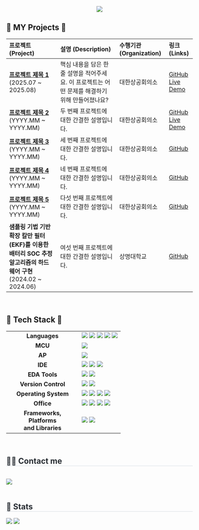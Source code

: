 <div align= "center">
    <img src="https://capsule-render.vercel.app/api?type=waving&color=0453f1&height=180&text=EunSeongLee's%20GitHub&animation=&fontColor=000000&fontSize=60" />
    </div>
    
## 🚀 MY Projects 🚀

| 프로젝트 (Project) | 설명 (Description) | 수행기관 (Organization) | 링크 (Links) |
|:---|:---|:---|:---|
| **[프로젝트 제목 1](https://github.com/your-username/project-repo-1)** <br> (2025.07 ~ 2025.08) | 핵심 내용을 담은 한 줄 설명을 적어주세요. 이 프로젝트는 어떤 문제를 해결하기 위해 만들어졌나요? | 대한상공회의소 | [GitHub](https://github.com/your-username/project-repo-1) <br> [Live Demo](https://your-live-demo-url-1.com) |
| **[프로젝트 제목 2](https://github.com/your-username/project-repo-2)** <br> (YYYY.MM ~ YYYY.MM) | 두 번째 프로젝트에 대한 간결한 설명입니다. | 대한상공회의소 | [GitHub](https://github.com/your-username/project-repo-2) <br> [Live Demo](https://your-live-demo-url-2.com) |
| **[프로젝트 제목 3](https://github.com/your-username/project-repo-3)** <br> (YYYY.MM ~ YYYY.MM) | 세 번째 프로젝트에 대한 간결한 설명입니다. | 대한상공회의소 | [GitHub](https://github.com/your-username/project-repo-3) |
| **[프로젝트 제목 4](https://github.com/your-username/project-repo-3)** <br> (YYYY.MM ~ YYYY.MM) | 네 번째 프로젝트에 대한 간결한 설명입니다. | 대한상공회의소 | [GitHub](https://github.com/your-username/project-repo-3) |
| **[프로젝트 제목 5](https://github.com/your-username/project-repo-3)** <br> (YYYY.MM ~ YYYY.MM) | 다섯 번째 프로젝트에 대한 간결한 설명입니다. | 대한상공회의소 | [GitHub](https://github.com/your-username/project-repo-3) |
| **샘플링 기법 기반 확장 칼만 필터(EKF)를 이용한 배터리 SOC 추정 알고리즘의 하드웨어 구현** <br> (2024.02 ~ 2024.06) | 여섯 번째 프로젝트에 대한 간결한 설명입니다. | 상명대학교 | [GitHub](https://github.com/your-username/project-repo-3) |

<br>

## 🚀 Tech Stack 🚀

<table>
  <tr>
    <td align="center" width="180"><strong>Languages</strong></td>
    <td>
      <img src="https://img.shields.io/badge/C-A8B9CC?style=for-the-badge&logo=c&logoColor=white"/>
      <img src="https://img.shields.io/badge/Python-3776AB?style=for-the-badge&logo=python&logoColor=white"/>
      <img src="https://img.shields.io/badge/Verilog-90C0DE?style=for-the-badge"/>
      <img src="https://img.shields.io/badge/SystemVerilog-77A651?style=for-the-badge"/>
      <img src="https://img.shields.io/badge/Markdown-000000?style=for-the-badge&logo=markdown&logoColor=white"/>
    </td>
  </tr>
  <tr>
    <td align="center"><strong>MCU</strong></td>
    <td>
      <img src="https://img.shields.io/badge/ATmega128-E34F26?style=for-the-badge&logo=microchip-technology&logoColor=white"/>
    </td>
  </tr>
  <tr>
    <td align="center"><strong>AP</strong></td>
    <td>
      <img src="https://img.shields.io/badge/Raspberry%20Pi-A22846?style=for-the-badge&logo=raspberry-pi&logoColor=white"/>
    </td>
  </tr>
  <tr>
    <td align="center"><strong>IDE</strong></td>
    <td>
      <img src="https://img.shields.io/badge/Vivado-8E2285?style=for-the-badge&logo=xilinx&logoColor=white"/>
      <img src="https://img.shields.io/badge/Visual%20Studio%20Code-007ACC?style=for-the-badge&logo=visual-studio-code&logoColor=white"/>
      <img src="https://img.shields.io/badge/Visual%20Studio-5C2D91?style=for-the-badge&logo=visual-studio&logoColor=white"/>
    </td>
  </tr>
  <tr>
    <td align="center"><strong>EDA Tools</strong></td>
    <td>
      <img src="https://img.shields.io/badge/VCS-00A652?style=for-the-badge&logo=synopsys&logoColor=white"/>
      <img src="https://img.shields.io/badge/Verdi-00A652?style=for-the-badge&logo=synopsys&logoColor=white"/>
    </td>
  </tr>
  <tr>
    <td align="center"><strong>Version Control</strong></td>
    <td>
      <img src="https://img.shields.io/badge/Git-F05032?style=for-the-badge&logo=git&logoColor=white"/>
      <img src="https://img.shields.io/badge/GitHub-181717?style=for-the-badge&logo=github&logoColor=white"/>
    </td>
  </tr>
  <tr>
    <td align="center"><strong>Operating System</strong></td>
    <td>
      <img src="https://img.shields.io/badge/Linux-FCC624?style=for-the-badge&logo=linux&logoColor=black"/>
      <img src="https://img.shields.io/badge/Ubuntu-E95420?style=for-the-badge&logo=ubuntu&logoColor=white"/>
      <img src="https://img.shields.io/badge/CentOS-22225B?style=for-the-badge&logo=centos&logoColor=white"/>
      <img src="https://img.shields.io/badge/Windows-0078D6?style=for-the-badge&logo=windows&logoColor=white"/>
    </td>
  </tr>
  <tr>
    <td align="center"><strong>Office</strong></td>
    <td>
      <img src="https://img.shields.io/badge/Microsoft%20Excel-217346?style=for-the-badge&logo=microsoft-excel&logoColor=white"/>
      <img src="https://img.shields.io/badge/Microsoft%20Word-2B579A?style=for-the-badge&logo=microsoft-word&logoColor=white"/>
      <img src="https://img.shields.io/badge/Microsoft%20PowerPoint-B7472A?style=for-the-badge&logo=microsoft-powerpoint&logoColor=white"/>
      <img src="https://img.shields.io/badge/Microsoft%20Office-D83B01?style=for-the-badge&logo=microsoft-office&logoColor=white"/>
    </td>
  </tr>
  <tr>
    <td align="center"><strong>Frameworks, Platforms<br/>and Libraries</strong></td>
    <td>
      <img src="https://img.shields.io/badge/Anaconda-44A833?style=for-the-badge&logo=anaconda&logoColor=white"/>
      <img src="https://img.shields.io/badge/OpenCV-5C3EE8?style=for-the-badge&logo=opencv&logoColor=white"/>
    </td>
  </tr>
</table>
<br>

<div style="text-align: left;">
    <h2 style="border-bottom: 1px solid #d8dee4; color: #282d33;"> 🧑‍💻 Contact me </h2> <br> 
    <div style="text-align: left;"> <a href=mailto:https://mail.google.com/mail#inbox> <img src="https://img.shields.io/badge/Gmail-EA4335?style=for-the-badge&logo=Gmail&logoColor=white&link=mailto:https://mail.google.com/mail/u/0/?pli=1#inbox"> </a>
          </div>  <br> 
    <div style="text-align: left;">  </div> 
</div>

<div style="text-align: left;">
  <h2 style="border-bottom: 1px solid #d8dee4; color: #282d33;"> 🏅 Stats </h2>
  <div style="text-align: left;">
    <img src="https://github-readme-stats.vercel.app/api?username=EunSeongL&show_icons=true&theme=radical&custom_title=EunSeongL's%20Github%20Stats" />
    <img src="https://github-readme-stats.vercel.app/api/top-langs/?username=EunSeongL&layout=compact&theme=radical" />
  </div>
</div>

<!--
**EunSeongL/EunSeongL** is a ✨ _special_ ✨ repository because its `README.md` (this file) appears on your GitHub profile.

Here are some ideas to get you started:

- 🔭 I’m currently working on ...
- 🌱 I’m currently learning ...
- 👯 I’m looking to collaborate on ...
- 🤔 I’m looking for help with ...
- 💬 Ask me about ...
- 📫 How to reach me: ...
- 😄 Pronouns: ...
- ⚡ Fun fact: ...
-->
